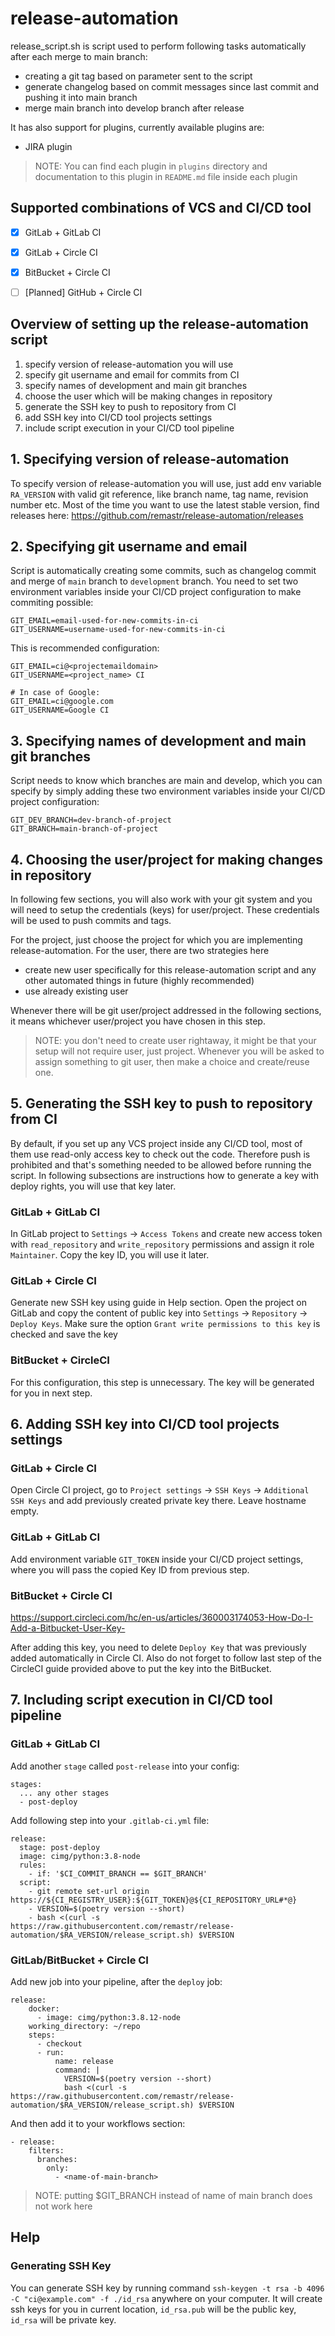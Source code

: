# release-automation

release_script.sh is script used to perform following tasks automatically after each merge to main branch:

- creating a git tag based on parameter sent to the script
- generate changelog based on commit messages since last commit and pushing it into main branch
- merge main branch into develop branch after release

It has also support for plugins, currently available plugins are:

- JIRA plugin

> NOTE: You can find each plugin in `plugins` directory and documentation to this plugin in `README.md` file inside each plugin


## Supported combinations of VCS and CI/CD tool

- [x] GitLab + GitLab CI
- [x] GitLab + Circle CI
- [x] BitBucket + Circle CI
- [ ] [Planned] GitHub + Circle CI


## Overview of setting up the release-automation script

1. specify version of release-automation you will use
2. specify git username and email for commits from CI
3. specify names of development and main git branches
4. choose the user which will be making changes in repository
5. generate the SSH key to push to repository from CI
6. add SSH key into CI/CD tool projects settings
7. include script execution in your CI/CD tool pipeline


## 1. Specifying version of release-automation

To specify version of release-automation you will use, just add env variable `RA_VERSION` with valid git reference, like branch name, tag name, revision number etc. 
Most of the time you want to use the latest stable version, find releases here: https://github.com/remastr/release-automation/releases


## 2. Specifying git username and email

Script is automatically creating some commits, such as changelog commit and merge of `main` branch to `development` branch. You need to set two environment variables inside your CI/CD project configuration to make commiting possible:

```
GIT_EMAIL=email-used-for-new-commits-in-ci
GIT_USERNAME=username-used-for-new-commits-in-ci
```

This is recommended configuration:

```
GIT_EMAIL=ci@<projectemaildomain>
GIT_USERNAME=<project_name> CI

# In case of Google:
GIT_EMAIL=ci@google.com
GIT_USERNAME=Google CI
```


## 3. Specifying names of development and main git branches

Script needs to know which branches are main and develop, which you can specify by simply adding these two environment variables inside your CI/CD project configuration:

```
GIT_DEV_BRANCH=dev-branch-of-project
GIT_BRANCH=main-branch-of-project
```


## 4. Choosing the user/project for making changes in repository

In following few sections, you will also work with your git system and you will need to setup the credentials (keys) for user/project. 
These credentials will be used to push commits and tags.

For the project, just choose the project for which you are implementing release-automation.
For the user, there are two strategies here 

- create new user specifically for this release-automation script and any other automated things in future (highly recommended)
- use already existing user

Whenever there will be git user/project addressed in the following sections, it means whichever user/project you have chosen in this step.

> NOTE: you don't need to create user rightaway, it might be that your setup will not require user, just project. Whenever you will be asked to assign something to git user, then make a choice and create/reuse one.


## 5. Generating the SSH key to push to repository from CI

By default, if you set up any VCS project inside any CI/CD tool, most of them use read-only access key to check out the code. Therefore push is prohibited and that's something needed to be allowed before running the script. In following subsections are instructions how to generate a key with deploy rights, you will use that key later.


### GitLab + GitLab CI

In GitLab project to `Settings` -> `Access Tokens` and create new access token with `read_repository` and `write_repository` permissions and assign it role `Maintainer`. Copy the key ID, you will use it later.


### GitLab + Circle CI

Generate new SSH key using guide in Help section. Open the project on GitLab and copy the content of public key into `Settings` -> `Repository` -> `Deploy Keys`. Make sure the option `Grant write permissions to this key` is checked and save the key


### BitBucket + CircleCI

For this configuration, this step is unnecessary. The key will be generated for you in next step.


## 6. Adding SSH key into CI/CD tool projects settings


### GitLab + Circle CI

Open Circle CI project, go to `Project settings` -> `SSH Keys` -> `Additional SSH Keys` and add previously created private key there. Leave hostname empty.


### GitLab + GitLab CI

Add environment variable `GIT_TOKEN` inside your CI/CD project settings, where you will pass the copied Key ID from previous step.


### BitBucket + Circle CI

https://support.circleci.com/hc/en-us/articles/360003174053-How-Do-I-Add-a-Bitbucket-User-Key-

After adding this key, you need to delete `Deploy Key` that was previously added automatically in Circle CI. Also do not forget to follow last step of the CircleCI guide provided above to put the key into the BitBucket.


## 7. Including script execution in CI/CD tool pipeline


### GitLab + GitLab CI

Add another `stage` called `post-release` into your config:

```
stages:
  ... any other stages
  - post-deploy
```

Add following step into your `.gitlab-ci.yml` file:

```
release:
  stage: post-deploy
  image: cimg/python:3.8-node
  rules:
    - if: '$CI_COMMIT_BRANCH == $GIT_BRANCH'
  script:
    - git remote set-url origin https://${CI_REGISTRY_USER}:${GIT_TOKEN}@${CI_REPOSITORY_URL#*@}
    - VERSION=$(poetry version --short)
    - bash <(curl -s https://raw.githubusercontent.com/remastr/release-automation/$RA_VERSION/release_script.sh) $VERSION
```


### GitLab/BitBucket + Circle CI

Add new job into your pipeline, after the `deploy` job:

```
release:
    docker:
      - image: cimg/python:3.8.12-node
    working_directory: ~/repo
    steps:
      - checkout
      - run:
          name: release
          command: |
            VERSION=$(poetry version --short)
            bash <(curl -s https://raw.githubusercontent.com/remastr/release-automation/$RA_VERSION/release_script.sh) $VERSION
```

And then add it to your workflows section:

```
- release:
    filters:
      branches:
        only:
          - <name-of-main-branch>
```

> NOTE: putting $GIT_BRANCH instead of name of main branch does not work here


## Help

### Generating SSH Key

You can generate SSH key by running command `ssh-keygen -t rsa -b 4096 -C "ci@example.com" -f ./id_rsa` anywhere on your computer. It will create ssh keys for you in current location, `id_rsa.pub` will be the public key, `id_rsa` will be private key.